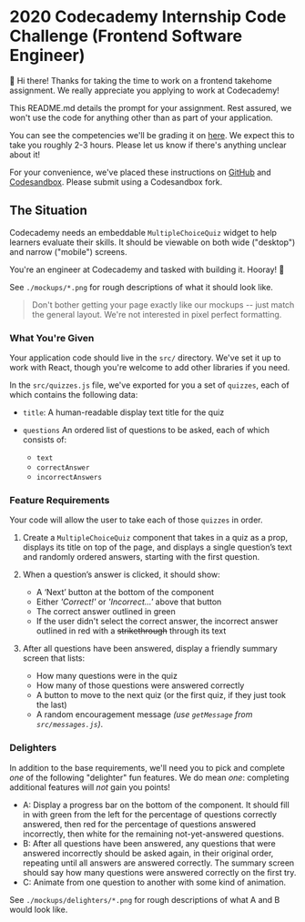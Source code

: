 # 2020 Codecademy Internship Code Challenge (Frontend Software Engineer)

👋 Hi there!
Thanks for taking the time to work on a frontend takehome assignment.
We really appreciate you applying to work at Codecademy!

This README.md details the prompt for your assignment.
Rest assured, we won't use the code for anything other than as part of your application.

You can see the competencies we'll be grading it on [here](https://github.com/Codecademy/engineering-competencies/blob/master/interviews/frontend-takehome.md). We expect this to take you roughly 2-3 hours. Please let us know if there's anything unclear about it!

For your convenience, we've placed these instructions on [GitHub](https://github.com/Codecademy/internship-code-challenge/tree/master/frontend) and [Codesandbox](https://codesandbox.io/s/multiple-choice-quiz-intern-frontend-takehome-l93ce).
Please submit using a Codesandbox fork.

## The Situation

Codecademy needs an embeddable `MultipleChoiceQuiz` widget to help learners evaluate their skills.
It should be viewable on both wide ("desktop") and narrow ("mobile") screens.

You're an engineer at Codecademy and tasked with building it.
Hooray! 🎉

See `./mockups/*.png` for rough descriptions of what it should look like.

> Don't bother getting your page exactly like our mockups -- just match the general layout. We're not interested in pixel perfect formatting.

### What You're Given

Your application code should live in the `src/` directory. We've set it up to work with React, though you're welcome to add other libraries if you need.

In the `src/quizzes.js` file, we've exported for you a set of `quizzes`, each of which contains the following data:

- `title`: A human-readable display text title for the quiz

- `questions` An ordered list of questions to be asked, each of which consists of:
  - `text`
  - `correctAnswer`
  - `incorrectAnswers`

### Feature Requirements

Your code will allow the user to take each of those `quizzes` in order.

1. Create a `MultipleChoiceQuiz` component that takes in a quiz as a prop, displays its title on top of the page, and displays a single question’s text and randomly ordered answers, starting with the first question.

2. When a question’s answer is clicked, it should show:

   - A ‘Next’ button at the bottom of the component
   - Either _'Correct!'_ or _'Incorrect...'_ above that button
   - The correct answer outlined in green
   - If the user didn't select the correct answer, the incorrect answer outlined in red with a ~~strikethrough~~ through its text

3. After all questions have been answered, display a friendly summary screen that lists:
   - How many questions were in the quiz
   - How many of those questions were answered correctly
   - A button to move to the next quiz (or the first quiz, if they just took the last)
   - A random encouragement message _(use `getMessage` from `src/messages.js`)_.

### Delighters

In addition to the base requirements, we'll need you to pick and complete _one_ of the following "delighter" fun features.
We do mean _one_: completing additional features will _not_ gain you points!

- A: Display a progress bar on the bottom of the component. It should fill in with green from the left for the percentage of questions correctly answered, then red for the percentage of questions answered incorrectly, then white for the remaining not-yet-answered questions.
- B: After all questions have been answered, any questions that were answered incorrectly should be asked again, in their original order, repeating until all answers are answered correctly. The summary screen should say how many questions were answered correctly on the first try.
- C: Animate from one question to another with some kind of animation.

See `./mockups/delighters/*.png` for rough descriptions of what A and B would look like.

